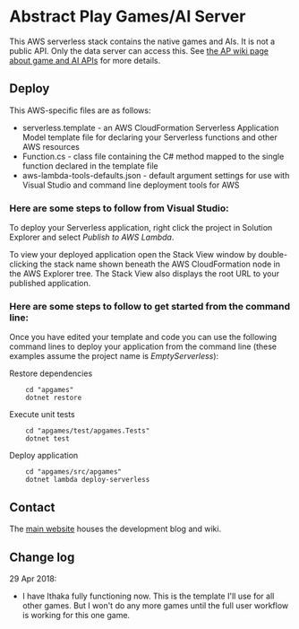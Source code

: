 # Abstract Play Games/AI Server

This AWS serverless stack contains the native games and AIs. It is not a public API. Only the data server can access this. See [the AP wiki page about game and AI APIs](https://www.abstractplay.com/wiki/api.thirdparty) for more details. 

## Deploy 

This AWS-specific files are as follows:
* serverless.template - an AWS CloudFormation Serverless Application Model template file for declaring your Serverless functions and other AWS resources
* Function.cs - class file containing the C# method mapped to the single function declared in the template file
* aws-lambda-tools-defaults.json - default argument settings for use with Visual Studio and command line deployment tools for AWS

### Here are some steps to follow from Visual Studio:

To deploy your Serverless application, right click the project in Solution Explorer and select *Publish to AWS Lambda*.

To view your deployed application open the Stack View window by double-clicking the stack name shown beneath the AWS CloudFormation node in the AWS Explorer tree. The Stack View also displays the root URL to your published application.

### Here are some steps to follow to get started from the command line:

Once you have edited your template and code you can use the following command lines to deploy your application from the command line (these examples assume the project name is *EmptyServerless*):

Restore dependencies
```
    cd "apgames"
    dotnet restore
```

Execute unit tests
```
    cd "apgames/test/apgames.Tests"
    dotnet test
```

Deploy application
```
    cd "apgames/src/apgames"
    dotnet lambda deploy-serverless
```

## Contact

The [main website](https://www.abstractplay.com) houses the development blog and wiki.

## Change log

29 Apr 2018:

* I have Ithaka fully functioning now. This is the template I'll use for all other games. But I won't do any more games until the full user workflow is working for this one game.
